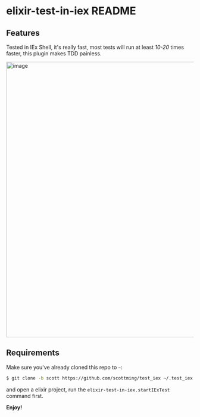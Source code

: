 # elixir-test-in-iex README

## Features

Tested in IEx Shell, it's really fast, most tests will run at least _10-20_ times faster, this plugin makes TDD painless.

<img width="741" alt="image" src="https://user-images.githubusercontent.com/12830256/203200498-e01683bd-3951-41b2-bd90-1ebbc0e44ed7.png">

## Requirements

Make sure you've already cloned this repo to `~`:

```bash
$ git clone -b scott https://github.com/scottming/test_iex ~/.test_iex
```

and open a elixir project, run the `elixir-test-in-iex.startIExTest` command first.

**Enjoy!**
